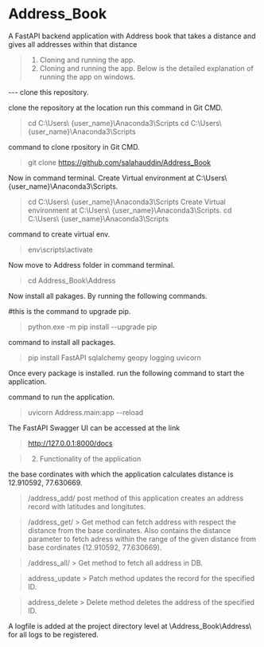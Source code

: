# Address_Book
A FastAPI backend application with Address book that takes a distance and gives all addresses within that distance

> 1) Cloning and running the app.
> 1) Cloning and running the app.
Below is the detailed explanation of running the app on windows.

--- clone this repository.

clone the repository at the location run this command in Git CMD.
> cd C:\Users\ {user_name}\Anaconda3\Scripts
> cd C:\Users\ {user_name}\Anaconda3\Scripts

command to clone rpository in Git CMD.
> git clone https://github.com/salahauddin/Address_Book


Now in command terminal.
Create Virtual environment at C:\Users\ {user_name}\Anaconda3\Scripts.
> cd C:\Users\ {user_name}\Anaconda3\Scripts
Create Virtual environment at C:\Users\ {user_name}\Anaconda3\Scripts.
> cd C:\Users\ {user_name}\Anaconda3\Scripts

command to create virtual env.
> env\scripts\activate

Now move to Address folder in command terminal. 
> cd Address_Book\Address

Now install all pakages.
By running the following commands.

#this is the command to upgrade pip.

> python.exe -m pip install --upgrade pip

command to install all packages.
> pip install FastAPI sqlalchemy geopy logging uvicorn


Once every package is installed.
run the following command to start the application.

command to run the application.
> uvicorn Address.main:app --reload

The FastAPI Swagger UI can be accessed at the link
>http://127.0.0.1:8000/docs



> 2) Functionality of the application

the base cordinates with which the application calculates distance is 12.910592, 77.630669.

>/address_add/ 
   > post method of this application creates an address record with latitudes and longitutes.

>/address_get/
    > Get method can fetch address with respect the distance from the base cordinates. Also contains the distance parameter to fetch adress within the range of the given distance from base cordinates (12.910592, 77.630669).


>/address_all/
    > Get method to fetch all address in DB.

>address_update
    > Patch method updates the record for the specified ID.

>address_delete
    > Delete method deletes the address of the specified ID.

A logfile is added at the project directory level at \Address_Book\Address\ for all logs to be registered.